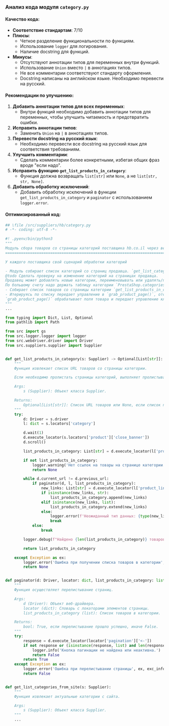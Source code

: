 ### **Анализ кода модуля `category.py`**

#### **Качество кода**:
- **Соответствие стандартам**: 7/10
- **Плюсы**:
  - Четкое разделение функциональности по функциям.
  - Использование `logger` для логирования.
  - Наличие docstring для функций.
- **Минусы**:
  - Отсутствуют аннотации типов для переменных внутри функций.
  - Использование `Union` вместо `|` в аннотациях типов.
  - Не все комментарии соответствуют стандарту оформления.
  - Docstring написаны на английском языке. Необходимо перевести на русский.

#### **Рекомендации по улучшению**:
1. **Добавить аннотации типов для всех переменных**:
   - Внутри функций необходимо добавить аннотации типов для переменных, чтобы улучшить читаемость и предотвратить ошибки.
2. **Исправить аннотации типов**:
   - Заменить `Union` на `|` в аннотациях типов.
3. **Перевести docstring на русский язык**:
   - Необходимо перевести все docstring на русский язык для соответствия требованиям.
4. **Улучшить комментарии**:
   - Сделать комментарии более конкретными, избегая общих фраз вроде "если надо".
5. **Исправить функцию `get_list_products_in_category`**:
   - Функция должна возвращать `list[str]` или `None`, а не `list[str, str, None]`.
6. **Добавить обработку исключений**:
   - Добавить обработку исключений в функции `get_list_products_in_category` и `paginator` с использованием `logger.error`.

#### **Оптимизированный код**:

```python
## \file /src/suppliers/hb/category.py
# -*- coding: utf-8 -*-

#! .pyenv/bin/python3
"""
Модуль сбора товаров со страницы категорий поставщика hb.co.il через вебдрайвер
=====================================================================================

У каждого поставщика свой сценарий обработки категорий

- Модуль собирает список категорий со страниц продавца. `get_list_categories_from_site()`.
@todo Сделать проверку на изменение категорий на страницах продавца.
Продавец может добавлять новые категории, переименовывать или удалять/прятать уже существующие.
По большому счету надо держать таблицу категории `PrestaShop.categories <-> aliexpress.shop.categoies`
- Собирает список товаров со страницы категории `get_list_products_in_category()`
- Итерируясь по списку передает управление в `grab_product_page()`, отсылая функции текущий url страницы
`grab_product_page()` обрабатывает поля товара и передает управление классу `Product`
"""
...

from typing import Dict, List, Optional
from pathlib import Path

from src import gs
from src.logger.logger import logger
from src.webdriver.driver import Driver
from src.suppliers.supplier import Supplier


def get_list_products_in_category(s: Supplier) -> Optional[List[str]]:
    """
    Функция извлекает список URL товаров со страницы категории.

    Если необходимо пролистать страницы категорий, выполняет пролистывание.

    Args:
        s (Supplier): Объект класса Supplier.

    Returns:
        Optional[List[str]]: Список URL товаров или None, если список пуст.
    """
    try:
        d: Driver = s.driver
        l: dict = s.locators['category']

        d.wait(1)
        d.execute_locator(s.locators['product']['close_banner'])
        d.scroll()

        list_products_in_category: List[str] = d.execute_locator(l['product_links'])

        if not list_products_in_category:
            logger.warning('Нет ссылок на товары на странице категории.')
            return None

        while d.current_url != d.previous_url:
            if paginator(d, l, list_products_in_category):
                new_links: List[str] = d.execute_locator(l['product_links'])
                if isinstance(new_links, str):
                    list_products_in_category.append(new_links)
                elif isinstance(new_links, list):
                    list_products_in_category.extend(new_links)
                else:
                    logger.error(f'Неожиданный тип данных: {type(new_links)}')
                    break
            else:
                break

        logger.debug(f"Найдено {len(list_products_in_category)} товаров в категории {s.current_scenario['name']}")

        return list_products_in_category

    except Exception as ex:
        logger.error('Ошибка при получении списка товаров в категории', ex, exc_info=True)
        return None


def paginator(d: Driver, locator: dict, list_products_in_category: list) -> bool:
    """
    Функция осуществляет перелистывание страниц.

    Args:
        d (Driver): Объект веб-драйвера.
        locator (dict): Словарь с локаторами элементов страницы.
        list_products_in_category (list): Список товаров в категории.

    Returns:
        bool: True, если перелистывание прошло успешно, иначе False.
    """
    try:
        response = d.execute_locator(locator['pagination']['<-'])
        if not response or (isinstance(response, list) and len(response) == 0):
            logger.info('Кнопка пагинации не найдена или неактивна.')
            return False
        return True
    except Exception as ex:
        logger.error('Ошибка при перелистывании страницы', ex, exc_info=True)
        return False


def get_list_categories_from_site(s: Supplier):
    """
    Функция извлекает актуальные категории с сайта.

    Args:
        s (Supplier): Объект класса Supplier.
    """
    ...